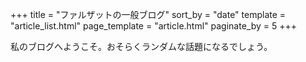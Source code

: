 +++
title = "ファルザットの一般ブログ"
sort_by = "date"
template = "article_list.html"
page_template = "article.html"
paginate_by = 5
+++

私のブログへようこそ。おそらくランダムな話題になるでしょう。
